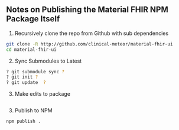 ## Notes on Publishing the Material FHIR NPM Package Itself  

1.  Recursively clone the repo from Github with sub dependencies
```sh
git clone -R http://github.com/clinical-meteor/material-fhir-ui
cd material-fhir-ui
```

2.  Sync Submodules to Latest
```sh
? git submodule sync ?
? git init ?
? git update  ?
```

3.  Make edits to package
```sh
```

3.  Publish to NPM
```sh
npm publish .
```
